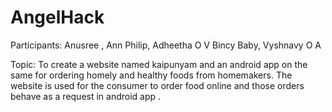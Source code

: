 # AngelHack

Participants: Anusree , 
              Ann Philip,
              Adheetha O V
              Bincy Baby,
              Vyshnavy O A


Topic:
    To create a website named kaipunyam and an android app on the same for ordering homely and healthy foods from homemakers.
    The website is used for the consumer to order food online and those orders behave as a request in android app .
